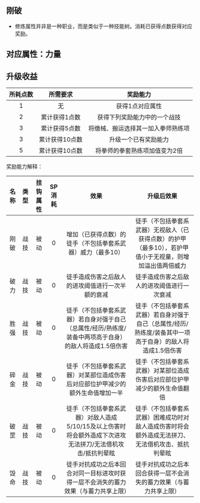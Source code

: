 ## 刚破

* 修炼属性并非是一种职业，而是类似于一种技能树。消耗已获得点数获得对应奖励。

## 对应属性：力量

## 升级收益

所耗点数|所需要求|奖励能力
:--:|:--:|:--:
1|无|获得1点对应属性
2|累计获得1点数|获得下列奖励能力中的一个战技
3|累计获得5点数|将缴械、搬运选择其一加入拳师熟练项
3|累计获得10点数|升级一个已有奖励能力
5|累计获得10点数|将拳师的拳套熟练项加值变为2倍

奖励能力解释：

名称|类型|挂钩属性|SP消耗|效果|升级后效果
:--:|:--:|:--:|:--:|:--:|:--:
刚破|战技|被动|0|增加（已获得点数）的徒手（不包括拳套系武器）威力（最多10）|徒手（不包括拳套系武器）无视敌人（已获得点数）的护甲（最多10），若护甲值小于无视量，则增加溢出值两倍威力
破力|战技|被动|0|徒手造成伤害之后敌人的进攻阈值进行一次半额的衰减|徒手造成伤害之后敌人的进攻阈值进行一次衰减
胜强|战技|被动|0|徒手（不包括拳套系武器）若自身对强于自己（总属性/经历/熟练度/装备中两项高于自身）的敌人将造成1.5倍伤害|徒手（不包括拳套系武器）若自身对强于自己（总属性/经历/熟练度/装备其中一项高于自身）的敌人将造成1.5倍伤害
碎金|战技|被动|0|徒手（不包括拳套系武器）对某部位造成伤害后对应部位护甲减少的额外生命值增加一半|徒手（不包括拳套系武器）对某部位造成伤害后对应部位护甲减少的额外生命值翻倍
破罡|战技|被动|0|徒手（不包括拳套系武器）对敌人造成5/10/15及以上伤害时将会额外造成下次进攻无法拼刀/无法借机攻击/抵抗判晕眩|徒手（不包括拳套系武器）困难成功时对敌人造成伤害时将会额外造成无法拼刀、无法借机攻击、抵抗判晕眩
毁命|战技|被动|0|徒手对抗成功之后本回合对同一目标进攻时获得一层不会消失的蓄力效果（与蓄力共享上限）|徒手对抗成功之后本回合获得一层不会消失的蓄力效果（与蓄力共享上限）

